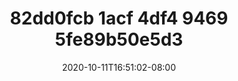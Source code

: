 ---
title: 82dd0fcb 1acf 4df4 9469 5fe89b50e5d3
date: 2020-10-11T16:51:02-08:00
draft: false
location: Olympic Peninsula, WA
img_url: https://d17enza3bfujl8.cloudfront.net/82dd0fcb-1acf-4df4-9469-5fe89b50e5d3.jpg
original_fn: ""
tags:
- Olympic Peninsula, WA
- landscapes
- trees
- hiking

---